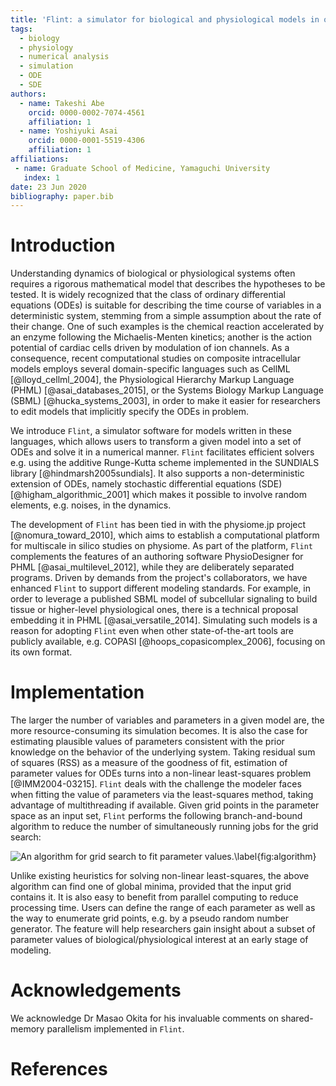```yaml
---
title: 'Flint: a simulator for biological and physiological models in ordinary and stochastic differential equations'
tags:
  - biology
  - physiology
  - numerical analysis
  - simulation
  - ODE
  - SDE
authors:
  - name: Takeshi Abe
    orcid: 0000-0002-7074-4561
    affiliation: 1
  - name: Yoshiyuki Asai
    orcid: 0000-0001-5519-4306
    affiliation: 1
affiliations:
 - name: Graduate School of Medicine, Yamaguchi University
   index: 1
date: 23 Jun 2020
bibliography: paper.bib
---
```


# Introduction

Understanding dynamics of biological or physiological systems often requires a
rigorous mathematical model that describes the hypotheses to be tested. It is
widely recognized that the class of ordinary differential equations (ODEs) is
suitable for describing the time course of variables in a deterministic system,
stemming from a simple assumption about the rate of their change.
One of such examples is the chemical reaction accelerated by an enzyme
following the Michaelis-Menten kinetics; another is the action potential of
cardiac cells driven by modulation of ion channels. As a consequence, recent
computational studies on composite intracellular models employs several
domain-specific languages such as CellML [@lloyd_cellml_2004], the Physiological
Hierarchy Markup Language (PHML) [@asai_databases_2015], or the Systems Biology
Markup Language (SBML) [@hucka_systems_2003], in order to make it easier for
researchers to edit models that implicitly specify the ODEs in problem.

We introduce `Flint`, a simulator software for models written in these
languages, which allows users to transform a given model into a set of ODEs and
solve it in a numerical manner. `Flint` facilitates efficient solvers
e.g. using the additive Runge-Kutta scheme implemented in the SUNDIALS library
[@hindmarsh2005sundials]. It also supports a non-deterministic extension of
ODEs, namely stochastic differential equations (SDE) [@higham_algorithmic_2001]
which makes it possible to involve random elements, e.g. noises, in the dynamics.

The development of `Flint` has been tied in with the physiome.jp project
[@nomura_toward_2010], which aims to establish a computational platform for
multiscale in silico studies on physiome. As part of the platform, `Flint`
complements the features of an authoring software PhysioDesigner for PHML
[@asai_multilevel_2012], while they are deliberately separated programs. Driven
by demands from the project's collaborators, we have enhanced `Flint` to support
different modeling standards. For example, in order to leverage a published SBML
model of subcellular signaling to build tissue or higher-level physiological
ones, there is a technical proposal embedding it in PHML
[@asai_versatile_2014]. Simulating such models is a reason for adopting `Flint`
even when other state-of-the-art tools are publicly available, e.g. COPASI
[@hoops_copasicomplex_2006], focusing on its own format.

# Implementation

The larger the number of variables and parameters in a given model are, the more
resource-consuming its simulation becomes. It is also the case for estimating
plausible values of parameters consistent with the prior knowledge on the
behavior of the underlying system. Taking residual sum of squares (RSS) as a
measure of the goodness of fit, estimation of parameter values for ODEs turns
into a non-linear least-squares problem [@IMM2004-03215]. `Flint` deals with the
challenge the modeler faces when fitting the value of parameters via the
least-squares method, taking advantage of multithreading if available.
Given grid points in the parameter space as an input set, `Flint` performs the
following branch-and-bound algorithm to reduce the number of simultaneously
running jobs for the grid search:

![An algorithm for grid search to fit parameter values.\label{fig:algorithm}](algorithm.png)

Unlike existing heuristics for solving non-linear least-squares, the above
algorithm can find one of global minima, provided that the input grid contains
it. It is also easy to benefit from parallel computing to reduce processing
time. Users can define the range of each parameter as well as the way to
enumerate grid points, e.g. by a pseudo random number generator. The feature
will help researchers gain insight about a subset of parameter values of
biological/physiological interest at an early stage of modeling.

# Acknowledgements

We acknowledge Dr Masao Okita for his invaluable comments on shared-memory
parallelism implemented in `Flint`.

# References
